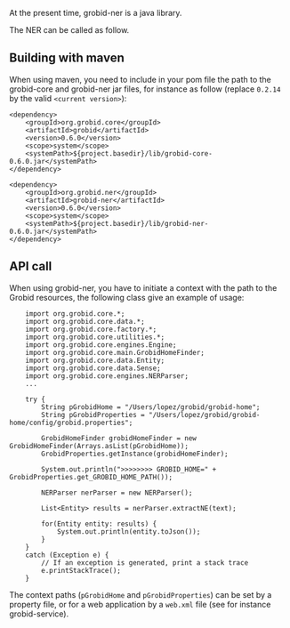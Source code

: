 At the present time, grobid-ner is a java library. 

The NER can be called as follow. 

## Building with maven

When using maven, you need to include in your pom file the path to the grobid-core and grobid-ner jar files, for instance as follow (replace `0.2.14` by the valid `<current version>`):

	<dependency>
	    <groupId>org.grobid.core</groupId>
	    <artifactId>grobid</artifactId>
	    <version>0.6.0</version>
	    <scope>system</scope>
	    <systemPath>${project.basedir}/lib/grobid-core-0.6.0.jar</systemPath>
	</dependency>

	<dependency>
	    <groupId>org.grobid.ner</groupId>
	    <artifactId>grobid-ner</artifactId>
	    <version>0.6.0</version>
	    <scope>system</scope>
	    <systemPath>${project.basedir}/lib/grobid-ner-0.6.0.jar</systemPath>
	</dependency>
	

## API call

When using grobid-ner, you have to initiate a context with the path to the Grobid resources, the following class give an example of usage:

		import org.grobid.core.*;
        import org.grobid.core.data.*;
        import org.grobid.core.factory.*;
        import org.grobid.core.utilities.*;
        import org.grobid.core.engines.Engine;
        import org.grobid.core.main.GrobidHomeFinder;
        import org.grobid.core.data.Entity;
		import org.grobid.core.data.Sense;
		import org.grobid.core.engines.NERParser;
		...
		
		try {
			String pGrobidHome = "/Users/lopez/grobid/grobid-home";
			String pGrobidProperties = "/Users/lopez/grobid/grobid-home/config/grobid.properties";

			GrobidHomeFinder grobidHomeFinder = new GrobidHomeFinder(Arrays.asList(pGrobidHome));
            GrobidProperties.getInstance(grobidHomeFinder);

            System.out.println(">>>>>>>> GROBID_HOME=" + GrobidProperties.get_GROBID_HOME_PATH());
		
			NERParser nerParser = new NERParser();

			List<Entity> results = nerParser.extractNE(text);
			
			for(Entity entity: results) {
				System.out.println(entity.toJson());
			}
		} 
		catch (Exception e) {
			// If an exception is generated, print a stack trace
			e.printStackTrace();
		} 
		

The context paths (`pGrobidHome` and `pGrobidProperties`) can be set by a property file, or for a web application by a `web.xml` file (see for instance grobid-service).